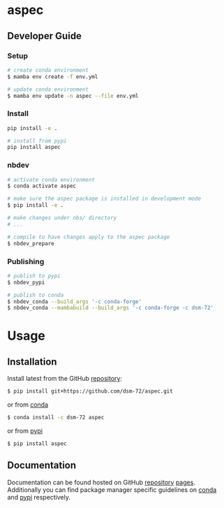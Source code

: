 # aspec

<!-- WARNING: THIS FILE WAS AUTOGENERATED! DO NOT EDIT! -->

## Developer Guide

### Setup

``` sh
# create conda environment
$ mamba env create -f env.yml

# update conda environment
$ mamba env update -n aspec --file env.yml
```

### Install

``` sh
pip install -e .

# install from pypi
pip install aspec
```

### nbdev

``` sh
# activate conda environment
$ conda activate aspec

# make sure the aspec package is installed in development mode
$ pip install -e .

# make changes under nbs/ directory
# ...

# compile to have changes apply to the aspec package
$ nbdev_prepare
```

### Publishing

``` sh
# publish to pypi
$ nbdev_pypi

# publish to conda
$ nbdev_conda --build_args '-c conda-forge'
$ nbdev_conda --mambabuild --build_args '-c conda-forge -c dsm-72'
```

# Usage

## Installation

Install latest from the GitHub
[repository](https://github.com/dsm-72/aspec):

``` sh
$ pip install git+https://github.com/dsm-72/aspec.git
```

or from [conda](https://anaconda.org/dsm-72/aspec)

``` sh
$ conda install -c dsm-72 aspec
```

or from [pypi](https://pypi.org/project/aspec/)

``` sh
$ pip install aspec
```

## Documentation

Documentation can be found hosted on GitHub
[repository](https://github.com/dsm-72/aspec)
[pages](https://dsm-72.github.io/aspec/). Additionally you can find
package manager specific guidelines on
[conda](https://anaconda.org/dsm-72/aspec) and
[pypi](https://pypi.org/project/aspec/) respectively.
